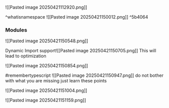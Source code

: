 ![[Pasted image 20250421112920.png]]

^whatisnamespace
![[Pasted image 20250421150012.png]] ^5b4064


### Modules
![[Pasted image 20250421150548.png]]


Dynamic Import support![[Pasted image 20250421150705.png]]
This will lead to optimization

![[Pasted image 20250421150854.png]]


#remembertypescript 
![[Pasted image 20250421150947.png]]
do not bother with what you are missing just learn these points

![[Pasted image 20250421151004.png]]

![[Pasted image 20250421151159.png]]

